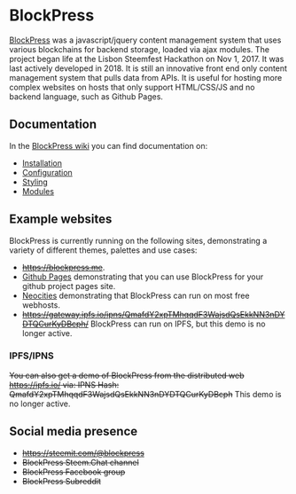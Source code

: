 # BlockPress
[BlockPress](https://blockpress.me) was a javascript/jquery content management system that uses various blockchains for backend storage, loaded via ajax modules. The project began life at the Lisbon Steemfest Hackathon on Nov 1, 2017. It was last actively developed in 2018. It is still an innovative front end only content management system that pulls data from APIs. It is useful for hosting more complex websites on hosts that only support HTML/CSS/JS and no backend language, such as Github Pages.

## Documentation
In the [BlockPress wiki](https://github.com/blockpress/blockpress.me/wiki) you can find documentation on:
* [Installation](https://github.com/blockpress/blockpress.me/wiki/Installation)
* [Configuration](https://github.com/blockpress/blockpress.me/wiki/Configuration-tutorial)
* [Styling](https://github.com/blockpress/blockpress.me/wiki/Styling)
* [Modules](https://github.com/blockpress/blockpress.me/wiki/Modules)

## Example websites
BlockPress is currently running on the following sites, demonstrating a variety of
different themes, palettes and use cases:
- ~~https://blockpress.me~~.
- [Github Pages](https://blockpress.github.io/blockpress.me/) demonstrating that you can use BlockPress for your github project pages site.
- [Neocities](https://blockpress.neocities.org/) demonstrating that BlockPress can run on most free webhosts.
- ~~https://gateway.ipfs.io/ipns/QmafdY2xpTMhqqdF3WajsdQsEkkNN3nDYDTQCurKyDBcph/~~ BlockPress can run on IPFS, but this demo is no longer active.

### IPFS/IPNS
~~You can also get a demo of BlockPress from the distributed web https://ipfs.io/ via:
IPNS Hash: QmafdY2xpTMhqqdF3WajsdQsEkkNN3nDYDTQCurKyDBcph~~
This demo is no longer active.

## Social media presence

- ~~https://steemit.com/@blockpress~~
- ~~BlockPress Steem.Chat channel~~
- ~~BlockPress Facebook group~~
- ~~BlockPress Subreddit~~
